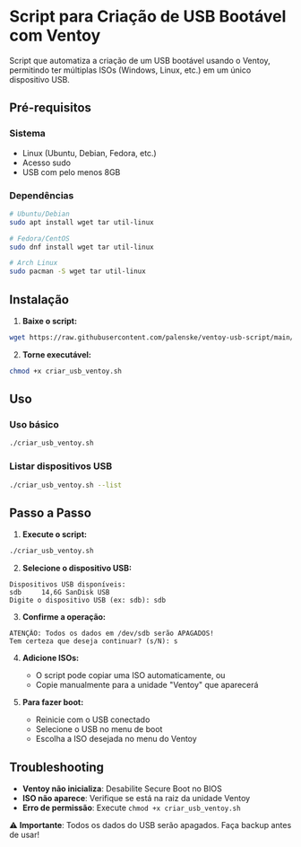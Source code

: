 # Script para Criação de USB Bootável com Ventoy

Script que automatiza a criação de um USB bootável usando o Ventoy, permitindo ter múltiplas ISOs (Windows, Linux, etc.) em um único dispositivo USB.

## Pré-requisitos

### Sistema
- Linux (Ubuntu, Debian, Fedora, etc.)
- Acesso sudo
- USB com pelo menos 8GB

### Dependências
```bash
# Ubuntu/Debian
sudo apt install wget tar util-linux

# Fedora/CentOS
sudo dnf install wget tar util-linux

# Arch Linux
sudo pacman -S wget tar util-linux
```

## Instalação

1. **Baixe o script:**
```bash
wget https://raw.githubusercontent.com/palenske/ventoy-usb-script/main/criar_usb_ventoy.sh
```

2. **Torne executável:**
```bash
chmod +x criar_usb_ventoy.sh
```

## Uso

### Uso básico
```bash
./criar_usb_ventoy.sh
```

### Listar dispositivos USB
```bash
./criar_usb_ventoy.sh --list
```

## Passo a Passo

1. **Execute o script:**
```bash
./criar_usb_ventoy.sh
```

2. **Selecione o dispositivo USB:**
```
Dispositivos USB disponíveis:
sdb     14,6G SanDisk USB
Digite o dispositivo USB (ex: sdb): sdb
```

3. **Confirme a operação:**
```
ATENÇÃO: Todos os dados em /dev/sdb serão APAGADOS!
Tem certeza que deseja continuar? (s/N): s
```

4. **Adicione ISOs:**
   - O script pode copiar uma ISO automaticamente, ou
   - Copie manualmente para a unidade "Ventoy" que aparecerá

5. **Para fazer boot:**
   - Reinicie com o USB conectado
   - Selecione o USB no menu de boot
   - Escolha a ISO desejada no menu do Ventoy

## Troubleshooting

- **Ventoy não inicializa**: Desabilite Secure Boot no BIOS
- **ISO não aparece**: Verifique se está na raiz da unidade Ventoy
- **Erro de permissão**: Execute `chmod +x criar_usb_ventoy.sh`

⚠️ **Importante**: Todos os dados do USB serão apagados. Faça backup antes de usar!
